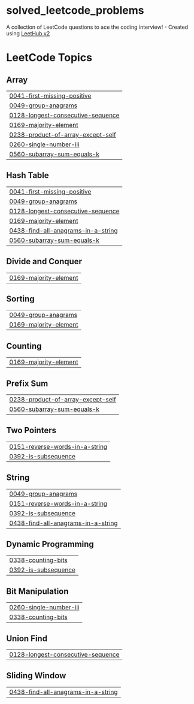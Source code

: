 # solved_leetcode_problems
A collection of LeetCode questions to ace the coding interview! - Created using [LeetHub v2](https://github.com/arunbhardwaj/LeetHub-2.0)

<!---LeetCode Topics Start-->
# LeetCode Topics
## Array
|  |
| ------- |
| [0041-first-missing-positive](https://github.com/ArshiaYousefnia/solved_leetcode_problems/tree/master/0041-first-missing-positive) |
| [0049-group-anagrams](https://github.com/ArshiaYousefnia/solved_leetcode_problems/tree/master/0049-group-anagrams) |
| [0128-longest-consecutive-sequence](https://github.com/ArshiaYousefnia/solved_leetcode_problems/tree/master/0128-longest-consecutive-sequence) |
| [0169-majority-element](https://github.com/ArshiaYousefnia/solved_leetcode_problems/tree/master/0169-majority-element) |
| [0238-product-of-array-except-self](https://github.com/ArshiaYousefnia/solved_leetcode_problems/tree/master/0238-product-of-array-except-self) |
| [0260-single-number-iii](https://github.com/ArshiaYousefnia/solved_leetcode_problems/tree/master/0260-single-number-iii) |
| [0560-subarray-sum-equals-k](https://github.com/ArshiaYousefnia/solved_leetcode_problems/tree/master/0560-subarray-sum-equals-k) |
## Hash Table
|  |
| ------- |
| [0041-first-missing-positive](https://github.com/ArshiaYousefnia/solved_leetcode_problems/tree/master/0041-first-missing-positive) |
| [0049-group-anagrams](https://github.com/ArshiaYousefnia/solved_leetcode_problems/tree/master/0049-group-anagrams) |
| [0128-longest-consecutive-sequence](https://github.com/ArshiaYousefnia/solved_leetcode_problems/tree/master/0128-longest-consecutive-sequence) |
| [0169-majority-element](https://github.com/ArshiaYousefnia/solved_leetcode_problems/tree/master/0169-majority-element) |
| [0438-find-all-anagrams-in-a-string](https://github.com/ArshiaYousefnia/solved_leetcode_problems/tree/master/0438-find-all-anagrams-in-a-string) |
| [0560-subarray-sum-equals-k](https://github.com/ArshiaYousefnia/solved_leetcode_problems/tree/master/0560-subarray-sum-equals-k) |
## Divide and Conquer
|  |
| ------- |
| [0169-majority-element](https://github.com/ArshiaYousefnia/solved_leetcode_problems/tree/master/0169-majority-element) |
## Sorting
|  |
| ------- |
| [0049-group-anagrams](https://github.com/ArshiaYousefnia/solved_leetcode_problems/tree/master/0049-group-anagrams) |
| [0169-majority-element](https://github.com/ArshiaYousefnia/solved_leetcode_problems/tree/master/0169-majority-element) |
## Counting
|  |
| ------- |
| [0169-majority-element](https://github.com/ArshiaYousefnia/solved_leetcode_problems/tree/master/0169-majority-element) |
## Prefix Sum
|  |
| ------- |
| [0238-product-of-array-except-self](https://github.com/ArshiaYousefnia/solved_leetcode_problems/tree/master/0238-product-of-array-except-self) |
| [0560-subarray-sum-equals-k](https://github.com/ArshiaYousefnia/solved_leetcode_problems/tree/master/0560-subarray-sum-equals-k) |
## Two Pointers
|  |
| ------- |
| [0151-reverse-words-in-a-string](https://github.com/ArshiaYousefnia/solved_leetcode_problems/tree/master/0151-reverse-words-in-a-string) |
| [0392-is-subsequence](https://github.com/ArshiaYousefnia/solved_leetcode_problems/tree/master/0392-is-subsequence) |
## String
|  |
| ------- |
| [0049-group-anagrams](https://github.com/ArshiaYousefnia/solved_leetcode_problems/tree/master/0049-group-anagrams) |
| [0151-reverse-words-in-a-string](https://github.com/ArshiaYousefnia/solved_leetcode_problems/tree/master/0151-reverse-words-in-a-string) |
| [0392-is-subsequence](https://github.com/ArshiaYousefnia/solved_leetcode_problems/tree/master/0392-is-subsequence) |
| [0438-find-all-anagrams-in-a-string](https://github.com/ArshiaYousefnia/solved_leetcode_problems/tree/master/0438-find-all-anagrams-in-a-string) |
## Dynamic Programming
|  |
| ------- |
| [0338-counting-bits](https://github.com/ArshiaYousefnia/solved_leetcode_problems/tree/master/0338-counting-bits) |
| [0392-is-subsequence](https://github.com/ArshiaYousefnia/solved_leetcode_problems/tree/master/0392-is-subsequence) |
## Bit Manipulation
|  |
| ------- |
| [0260-single-number-iii](https://github.com/ArshiaYousefnia/solved_leetcode_problems/tree/master/0260-single-number-iii) |
| [0338-counting-bits](https://github.com/ArshiaYousefnia/solved_leetcode_problems/tree/master/0338-counting-bits) |
## Union Find
|  |
| ------- |
| [0128-longest-consecutive-sequence](https://github.com/ArshiaYousefnia/solved_leetcode_problems/tree/master/0128-longest-consecutive-sequence) |
## Sliding Window
|  |
| ------- |
| [0438-find-all-anagrams-in-a-string](https://github.com/ArshiaYousefnia/solved_leetcode_problems/tree/master/0438-find-all-anagrams-in-a-string) |
<!---LeetCode Topics End-->